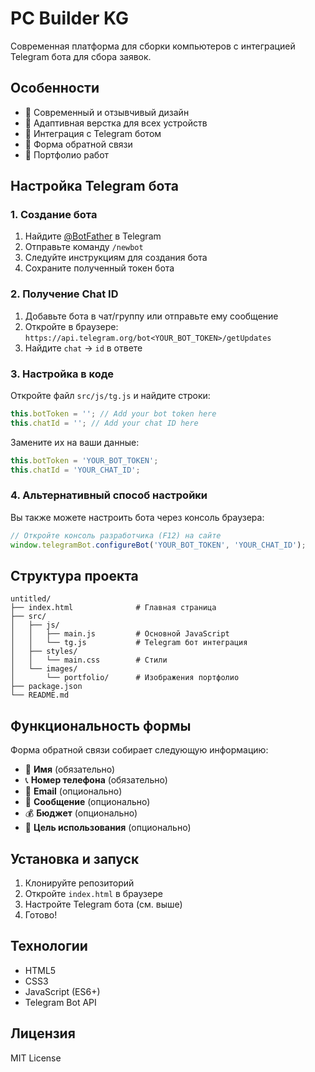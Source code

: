 # PC Builder KG

Современная платформа для сборки компьютеров с интеграцией Telegram бота для сбора заявок.

## Особенности

- 🎨 Современный и отзывчивый дизайн
- 📱 Адаптивная верстка для всех устройств
- 🤖 Интеграция с Telegram ботом
- 📝 Форма обратной связи
- 🎯 Портфолио работ

## Настройка Telegram бота

### 1. Создание бота

1. Найдите [@BotFather](https://t.me/botfather) в Telegram
2. Отправьте команду `/newbot`
3. Следуйте инструкциям для создания бота
4. Сохраните полученный токен бота

### 2. Получение Chat ID

1. Добавьте бота в чат/группу или отправьте ему сообщение
2. Откройте в браузере: `https://api.telegram.org/bot<YOUR_BOT_TOKEN>/getUpdates`
3. Найдите `chat` -> `id` в ответе

### 3. Настройка в коде

Откройте файл `src/js/tg.js` и найдите строки:

```javascript
this.botToken = ''; // Add your bot token here
this.chatId = ''; // Add your chat ID here
```

Замените их на ваши данные:

```javascript
this.botToken = 'YOUR_BOT_TOKEN';
this.chatId = 'YOUR_CHAT_ID';
```

### 4. Альтернативный способ настройки

Вы также можете настроить бота через консоль браузера:

```javascript
// Откройте консоль разработчика (F12) на сайте
window.telegramBot.configureBot('YOUR_BOT_TOKEN', 'YOUR_CHAT_ID');
```

## Структура проекта

```
untitled/
├── index.html              # Главная страница
├── src/
│   ├── js/
│   │   ├── main.js         # Основной JavaScript
│   │   └── tg.js           # Telegram бот интеграция
│   ├── styles/
│   │   └── main.css        # Стили
│   └── images/
│       └── portfolio/      # Изображения портфолио
├── package.json
└── README.md
```

## Функциональность формы

Форма обратной связи собирает следующую информацию:

- 👤 **Имя** (обязательно)
- 📞 **Номер телефона** (обязательно)
- 📧 **Email** (опционально)
- 💬 **Сообщение** (опционально)
- 💰 **Бюджет** (опционально)
- 🎯 **Цель использования** (опционально)

## Установка и запуск

1. Клонируйте репозиторий
2. Откройте `index.html` в браузере
3. Настройте Telegram бота (см. выше)
4. Готово!

## Технологии

- HTML5
- CSS3
- JavaScript (ES6+)
- Telegram Bot API

## Лицензия

MIT License
